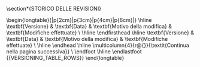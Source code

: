 \section*{STORICO DELLE REVISIONI}

\begin{longtable}{|p{2cm}|p{3cm}|p{4cm}|p{6cm}|}
\hline
\textbf{Versione} & \textbf{Data} & \textbf{Motivo della modifica} & \textbf{Modifiche effettuate} \\
\hline
\endfirsthead
\hline
\textbf{Versione} & \textbf{Data} & \textbf{Motivo della modifica} & \textbf{Modifiche effettuate} \\
\hline
\endhead
\hline \multicolumn{4}{r@{}}{\textit{Continua nella pagina successiva}} \\
\endfoot
\hline
\endlastfoot
{{VERSIONING_TABLE_ROWS}}
\end{longtable}
